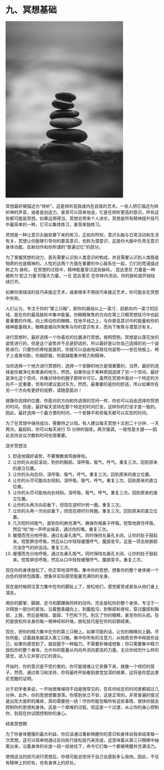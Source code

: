 # 九、冥想基础

![C:\Users\User\Downloads\jeppe-hove-jensen-762713-unsplash.jpg](img/00004.jpeg)

冥想最好被描述为“倾听”。这是倾听高我或内在自我的艺术。一些人把它描述为倾听神的声音，或者是创造力。甚至可以简单地说，它是在倾听更高的意识。所有这些都可能是冥想。如果运用得当，冥想会带来个人进步。冥想是所有精神提升技巧中最简单的一种，它可以集体练习，甚至单独练习。

冥想是一种让意识头脑安静下来的练习，正如你所知，意识头脑与日常活动和生活有关，冥想让你能够引导你的更高意识，也称为潜意识，这是你大脑中负责无意识身体功能、反射动作和你所谓的“普遍记忆”的部分。

为了掌握冥想的动力，首先需要认识到人类意识的构成，并且需要认识到人类既是物质的也是精神的。人性的这两个方面在重要的中心联系在一起，它们的梵语描述称之为 脉轮。 在冥想的过程中，精神能量穿过这些脉轮。 昆达里尼 力量是一种被称为‘蛇之力量’的强大力量，一旦 昆达里尼 在你体内流动，你的脉轮就开始陆续打开。

如果你用错误的技巧来接近艺术，或者根本不用技巧来接近艺术，你可能会在冥想中失败。

人们认为，专注于你的“第三只眼”，即你的眉线以上一英寸、前额向内一英寸的区域，是在你的最高脉轮中集中能量。你眼睛聚焦的方向在第三只眼冥想技巧中也起着重要的作用。向上转动你的眼睛，在地平线之上，与你更高意识中的能量和你的精神能量相关。眼睛直接向外聚焦与你的意识有关，而向下聚焦与潜意识有关。

进行冥想时，最好选择一个你喜欢的位置进行冥想。按照惯例，冥想是以莲花坐的姿势进行的，但是这个姿势并不总是舒适的，所以最好是以你自己选择的另一个姿势进行。只要你的脊柱是直的，你就可以自由地采取任何姿势——坐在地板上、椅子上或者仰卧。你越舒服，你就越能集中精力和精神。

当你选择一个地方进行冥想时，选择一个安静的地方是很重要的，当然，最好的选择是你被净化和熏香的地方。然而，如果你出于某种原因选择了另一个空间，最好是净化这个空间，并像对待你的圈子那样许可它。虽然在冥想中面对一个特定的方向不一定重要，但有时建议面对东方。然而，最重要的是你的舒适，所以如果你在另一个方向有更好的视野，请随意面对！

就像你选择的位置、你面对的方向和你选择的空间一样，你也可以自由选择你冥想的时间。但是，最好每天坚持在那个特定的时间打坐，这样你的打坐才是一致的。因此，最好选择一个最方便的时间，一个安静平和但每天都可以实现的时间。

为了在冥想中保持成功，需要持之以恒。有人建议每天冥想十五到二十分钟，一天两次。最起码，你可以每天进行 15 分钟的锻炼。再次强调，一致性是关键——因此坚持会议次数和时间也很重要。

逐步冥想法

1.  舒适地摆好姿势，不要懒散或弯曲脊柱。
2.  让你的头向前滚动，到你的胸部。深呼吸，吸气，呼气。重复三次。回到原来的直立位置。
3.  让你的头向后仰。深呼吸，吸气，呼气。重复三次。回到原来的直立位置。
4.  让你的头尽可能向左倾斜。深呼吸，吸气，呼气。重复三次。回到原来的直立位置。
5.  让你的头尽可能地向右倾斜。深呼吸，吸气，呼气。重复三次。回到原来的直立位置。
6.  让你的头再次向前垂下，但现在逆时针转一圈。重复三次。
7.  让你的头再一次向前垂下，但现在顺时针转圈。重复三次。回到原来的直立位置。
8.  几次短时间吸气，直到你的肺充满气，确保你用鼻子呼吸。短暂地屏住呼吸，然后“哈”地一声呼出噪音，通过你的嘴。重复三次。
9.  缓慢而充分地呼吸，通过右鼻孔吸气，同时保持左鼻孔关闭。让你的肚子鼓起来。短暂屏住呼吸，然后从口中轻轻缓慢呼气，腹部变平。这是一项去除肺部污浊空气的好运动。重复三次。
10.  缓慢而充分地呼吸，通过左鼻孔吸气，同时保持左鼻孔关闭。让你的肚子鼓起来。短暂屏住呼吸，然后从口中轻轻缓慢呼气，腹部变平。重复三次。

现在你的身体放松了，你正常地深呼吸，集中你的思想，想象你的整个身体被一个白色的球体包围着。想象并实际感受能量充满你的全身。

现在是时候把注意力集中在你的脚趾上了。放松他们，感觉疲劳或紧张从他们身上溜走。

用你的脚掌、脚跟、足弓和脚踝做同样的动作。完全放松你的整个身体，专注于一次释放一部分的紧张。沿着整条腿向上，到腹股沟，到臀部和脊柱，穿过腹部和胸部，上肢，然后是喉咙、面部、下巴和下巴。别忘了你的眼睛，甚至你的头皮。目的是放松你全身的每一根神经和纤维。放松技巧是在你的前额结束。

现在，把你的精力集中在你的第三只眼上。如果可能的话，让你的眼睛向上翻。尽你所能，试着越来越深入第三只眼。集中你所有的注意力，从物质世界中释放你自己，如果你感觉到了，就屈服于一种磁力。不需要祈祷或想象；你只需要集中精力放松你的整个身体。允许你的能量从内向外流向更高的力量。无论你经历什么样的感觉，进入它并穿过它的源头。

开始时，你的意识是不受约束的，你可能很难让它安静下来，就像一个唠叨的孩子。然而，通过练习和坚持，你将最终开始看到直觉加深的结果，这将是你昆达里尼觉醒的证明。

对于初学者来说，一开始很难保持不动是很常见的，在任何给定的时间里都超过几分钟。此外，你的思想想要游荡，你感到坐立不安，这是正常的。非常普遍的情况是出现大面积的瘙痒，真的需要挠一挠！尽你所能忽略所有这些事情，很快你就会控制你的思想和身体。这是一个艰难的过程，但这是一个过渡，从让你的身心控制你，到现在你试图控制你的身心。

结束冥想期

为了你身体健康的最大利益，你应该通过重新唤醒你的意识和身体自我来结束每一次冥想。这可以简单地通过反向执行放松技巧来完成，这意味着从第三只眼睛中抽离出来，沿着身体的长度一段一段地往下，命令它们每一个都被唤醒并充满活力。

使用适当的技巧进行冥想后，你很可能会惊讶于自己会感到多么愉快。因此，不仅有精神上的好处，也有身体上的好处。
